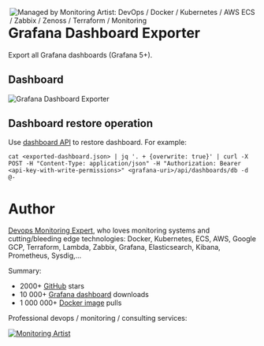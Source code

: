 [<img src="https://monitoringartist.github.io/managed-by-monitoringartist.png" alt="Managed by Monitoring Artist: DevOps / Docker / Kubernetes / AWS ECS / Zabbix / Zenoss / Terraform / Monitoring" align="right"/>](http://www.monitoringartist.com 'DevOps / Docker / Kubernetes / AWS ECS / Zabbix / Zenoss / Terraform / Monitoring')

# Grafana Dashboard Exporter

Export all Grafana dashboards (Grafana 5+).

## Dashboard

![Grafana Dashboard Exporter](https://raw.githubusercontent.com/monitoringartist/grafana-dashboard-exporter/master/doc/dashboard-grafana-dashboard-exporter.png)

## Dashboard restore operation

Use [dashboard API](http://docs.grafana.org/http_api/dashboard/#create-update-dashboard) to restore dashboard. For example:
```
cat <exported-dashboard.json> | jq '. + {overwrite: true}' | curl -X POST -H "Content-Type: application/json" -H "Authorization: Bearer <api-key-with-write-permissions>" <grafana-uri>/api/dashboards/db -d @-
```

# Author

[Devops Monitoring Expert](http://www.jangaraj.com 'DevOps / Docker / Kubernetes / AWS ECS / Google GCP / Zabbix / Zenoss / Terraform / Monitoring'),
who loves monitoring systems and cutting/bleeding edge technologies: Docker,
Kubernetes, ECS, AWS, Google GCP, Terraform, Lambda, Zabbix, Grafana, Elasticsearch,
Kibana, Prometheus, Sysdig,...

Summary:
* 2000+ [GitHub](https://github.com/monitoringartist/) stars
* 10 000+ [Grafana dashboard](https://grafana.net/monitoringartist) downloads
* 1 000 000+ [Docker image](https://hub.docker.com/u/monitoringartist/) pulls

Professional devops / monitoring / consulting services:

[![Monitoring Artist](http://monitoringartist.com/img/github-monitoring-artist-logo.jpg)](http://www.monitoringartist.com 'DevOps / Docker / Kubernetes / AWS ECS / Google GCP / Zabbix / Zenoss / Terraform / Monitoring')
